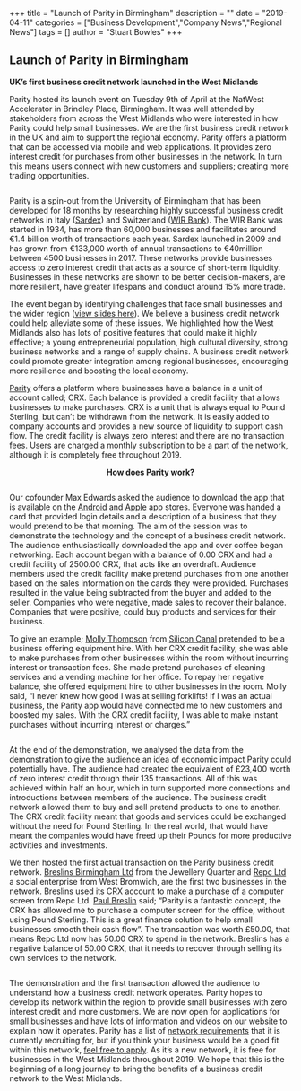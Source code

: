+++
title = "Launch of Parity in Birmingham"
description = ""
date = "2019-04-11"
categories = ["Business Development","Company News","Regional News"]
tags = []
author = "Stuart Bowles"
+++


## Launch of Parity in Birmingham


<p class="has-medium-font-size"><strong> UK’s first business credit network launched in the West Midlands </strong></p>

Parity hosted its launch event on Tuesday 9th of April at the NatWest Accelerator in Brindley Place, Birmingham. It was well attended by stakeholders from across the West Midlands who were interested in how Parity could help small businesses. We are the first business credit network in the UK and aim to support the regional economy. Parity offers a platform that can be accessed via mobile and web applications. It provides zero interest credit for purchases from other businesses in the network. In turn this means users connect with new customers and suppliers; creating more trading opportunities.

<div class="wp-block-image"><figure class="aligncenter"><img alt="" class="wp-image-2808" src="https://parity.network/wp-content/uploads/2019/04/parity-app-store-1024x574.jpg"/></figure></div>

Parity is a spin-out from the University of Birmingham that has been developed for 18 months by researching highly successful business credit networks in Italy ([Sardex](https://www.ft.com/content/cf875d9a-5be6-11e5-a28b-50226830d644)) and Switzerland ([WIR Bank](https://www.wir.ch/)). The WIR Bank was started in 1934, has more than 60,000 businesses and facilitates around €1.4 billion worth of transactions each year. Sardex launched in 2009 and has grown from €133,000 worth of annual transactions to €40million between 4500 businesses in 2017. These networks provide businesses access to zero interest credit that acts as a source of short-term liquidity. Businesses in these networks are shown to be better decision-makers, are more resilient, have greater lifespans and conduct around 15% more trade.

The event began by identifying challenges that face small businesses and the wider region ([view slides here](https://drive.google.com/file/d/1ElHlbX15pp7QhL02_VFAKqOylN13WZy9/view?usp=sharing)). We believe a business credit network could help alleviate some of these issues. We highlighted how the West Midlands also has lots of positive features that could make it highly effective; a young entrepreneurial population, high cultural diversity, strong business networks and a range of supply chains. A business credit network could promote greater integration among regional businesses, encouraging more resilience and boosting the local economy.

[Parity](https://parity.network/) offers a platform where businesses have a balance in a unit of account called; CRX. Each balance is provided a credit facility that allows businesses to make purchases. CRX is a unit that is always equal to Pound Sterling, but can’t be withdrawn from the network. It is easily added to company accounts and provides a new source of liquidity to support cash flow. The credit facility is always zero interest and there are no transaction fees. Users are charged a monthly subscription to be a part of the network, although it is completely free throughout 2019.

<p class="has-medium-font-size" style="text-align:center"><strong>How does Parity work?</strong></p>

<figure class="wp-block-image"><a href="[supsystic-show-popup id=101]"><img alt="" class="wp-image-2800" src="https://parity.network/wp-content/uploads/2019/04/how-does-it-work-play.png"/></a></figure>

Our cofounder Max Edwards asked the audience to download the app that is available on the [Android](https://play.google.com/store/apps/details?id=network.parity.app) and [Apple](https://itunes.apple.com/us/app/parity/id1456139278?mt=8) app stores. Everyone was handed a card that provided login details and a description of a business that they would pretend to be that morning. The aim of the session was to demonstrate the technology and the concept of a business credit network. The audience enthusiastically downloaded the app and over coffee began networking. Each account began with a balance of 0.00 CRX and had a credit facility of 2500.00 CRX, that acts like an overdraft. Audience members used the credit facility make pretend purchases from one another based on the sales information on the cards they were provided. Purchases resulted in the value being subtracted from the buyer and added to the seller. Companies who were negative, made sales to recover their balance. Companies that were positive, could buy products and services for their business.

To give an example; [Molly Thompson](https://www.linkedin.com/in/molly-thompson-5b141654/) from [Silicon Canal](https://siliconcanal.co.uk/) pretended to be a business offering equipment hire. With her CRX credit facility, she was able to make purchases from other businesses within the room without incurring interest or transaction fees. She made pretend purchases of cleaning services and a vending machine for her office. To repay her negative balance, she offered equipment hire to other businesses in the room. Molly said, “I never knew how good I was at selling forklifts! If I was an actual business, the Parity app would have connected me to new customers and boosted my sales. With the CRX credit facility, I was able to make instant purchases without incurring interest or charges.”

<div class="wp-block-image"><figure class="aligncenter"><img alt="" class="wp-image-2790" src="https://parity.network/wp-content/uploads/2019/04/first-transaction.jpg"/></figure></div>

At the end of the demonstration, we analysed the data from the demonstration to give the audience an idea of economic impact Parity could potentially have. The audience had created the equivalent of £23,400 worth of zero interest credit through their 135 transactions. All of this was achieved within half an hour, which in turn supported more connections and introductions between members of the audience. The business credit network allowed them to buy and sell pretend products to one to another. The CRX credit facility meant that goods and services could be exchanged without the need for Pound Sterling. In the real world, that would have meant the companies would have freed up their Pounds for more productive activities and investments.

We then hosted the first actual transaction on the Parity business credit network. [Breslins Birmingham Ltd](https://www.breslins.co.uk/) from the Jewellery Quarter and [Repc Ltd](https://repcltd.co.uk/) a social enterprise from West Bromwich, are the first two businesses in the network. Breslins used its CRX account to make a purchase of a computer screen from Repc Ltd. [Paul Breslin](https://www.linkedin.com/in/paul-breslin/) said; “Parity is a fantastic concept, the CRX has allowed me to purchase a computer screen for the office, without using Pound Sterling. This is a great finance solution to help small businesses smooth their cash flow”. The transaction was worth £50.00, that means Repc Ltd now has 50.00 CRX to spend in the network. Breslins has a negative balance of 50.00 CRX, that it needs to recover through selling its own services to the network.

<div class="wp-block-image"><figure class="aligncenter"><img alt="" class="wp-image-2820" src="https://parity.network/wp-content/uploads/2019/04/parity-is-live-again-1024x768.jpg"/></figure></div>

The demonstration and the first transaction allowed the audience to understand how a business credit network operates. Parity hopes to develop its network within the region to provide small businesses with zero interest credit and more customers. We are now open for applications for small businesses and have lots of information and videos on our website to explain how it operates. Parity has a list of [network requirements](https://parity.network/network-requirements/) that it is currently recruiting for, but if you think your business would be a good fit within this network, [feel free to apply](https://apply.parity.network/). As it’s a new network, it is free for businesses in the West Midlands throughout 2019. We hope that this is the beginning of a long journey to bring the benefits of a business credit network to the West Midlands.
